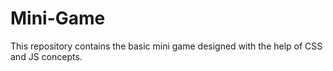 # Mini-Game
This repository contains the basic mini game designed with the help of CSS and JS concepts.
